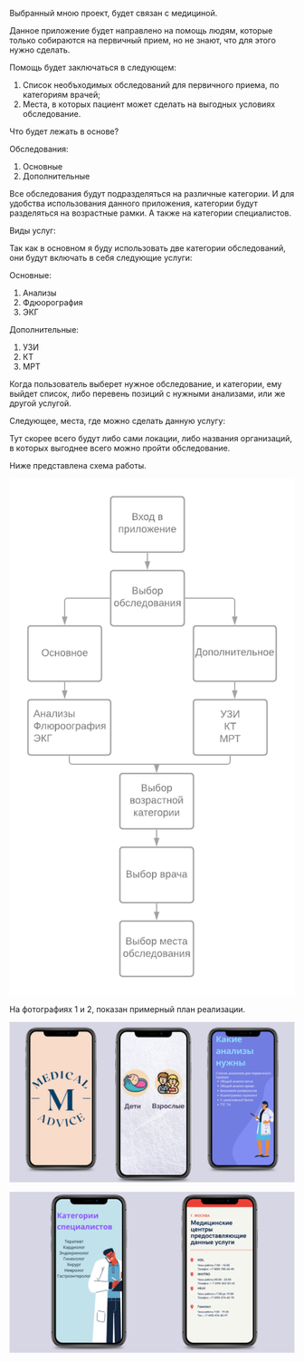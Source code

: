 Выбранный мною проект, будет связан с медициной. 

Данное приложение будет направлено на помощь людям, которые только собираются на первичный прием,
но не знают, что для этого нужно сделать. 

Помощь будет заключаться в следующем:
1. Список необъходимых обследований для первичного приема, по категориям врачей;
2. Места, в которых пациент может сделать на выгодных условиях обследование.

Что будет лежать в основе?

Обследования:
1. Основные
2. Дополнительные 

Все обследования будут подразделяться на различные категории. И для удобства использования данного
приложения, категории будут разделяться на возрастные рамки. А также на категории специалистов.

Виды услуг:

Так как в основном я буду использовать две категории обследований, они будут включать в себя
следующие услуги:

Основные:
1. Анализы
2. Фдюорография
3. ЭКГ

Дополнительные:
1. УЗИ
2. КТ
3. МРТ

Когда пользователь выберет нужное обследование, и категории, ему выйдет список, либо перевень
позиций с нужными анализами, или же другой услугой.

Следующее, места, где можно сделать данную услугу:

Тут скорее всего будут либо сами локации, либо названия организаций, в которых выгоднее всего
можно пройти обследование.

Ниже представлена схема работы.

![](схема.png)

На фотографиях 1 и 2, показан примерный план реализации.

![](1.png)

![](2.png)

